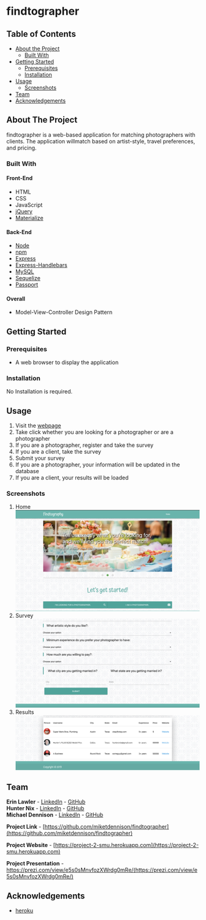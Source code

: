 # findtographer
## Table of Contents

* [About the Project](#about-the-project)
  * [Built With](#built-with)
* [Getting Started](#getting-started)
  * [Prerequisites](#prerequisites)
  * [Installation](#installation)
* [Usage](#usage)
  * [Screenshots](#sceenshots)
* [Team](#team)
* [Acknowledgements](#acknowledgements)

## About The Project
findtographer is a web-based application for matching photographers with clients. The application willmatch based on artist-style, travel preferences, and pricing.


### Built With
#### Front-End
* HTML
* CSS
* JavaScript
* [jQuery](https://jquery.com/)
* [Materialize](https://materializecss.com/)

#### Back-End
* [Node](https://nodejs.org/en/)
* [npm](https://www.npmjs.com/)
* [Express](https://expressjs.com/)
* [Express-Handlebars](https://handlebarsjs.com/)
* [MySQL](https://www.mysql.com/)
* [Sequelize](docs.sequelizejs.com/)
* [Passport](www.passportjs.org/)

#### Overall
* Model-View-Controller Design Pattern


## Getting Started

### Prerequisites
* A web browser to display the application


### Installation  
No Installation is required.


## Usage
1. Visit the [webpage](https://project-2-smu.herokuapp.com)
2. Take click whether you are looking for a photographer or are a photographer
3. If you are a photographer, register and take the survey
4. If you are a client, take the survey
5. Submit your survey
6. If you are a photographer, your information will be updated in the database
7. If you are a client, your results will be loaded

### Screenshots
1. Home  
![home-img][home]  
2. Survey  
![client-survey-img][client-survey]  
3. Results  
![results-img][results]  


## Team
**Erin Lawler** - [LinkedIn](https://www.linkedin.com/in/erin-l-13033b116/) - [GitHub](https://github.com/erinla)  
**Hunter Nix** - [LinkedIn](https://www.linkedin.com/in/hunternix/) - [GitHub](https://github.com/huntercnix)  
**Michael Dennison** - [LinkedIn](https://linkedin.com/in/michaeltdennison) - [GitHub](https://github.com/michaeltdennison)    

**Project Link** - [https://github.com/miketdennison/findtographer](https://github.com/miketdennison/findtographer)  

**Project Website** - [https://project-2-smu.herokuapp.com](https://project-2-smu.herokuapp.com)

**Project Presentation** - https://prezi.com/view/e5s0sMnvfozXWrdg0mRe/(https://prezi.com/view/e5s0sMnvfozXWrdg0mRe/)


## Acknowledgements
* [heroku](https://www.heroku.com/)

<!-- IMAGES -->
[client-survey]: ./readme-imgs/client-survey.png
[home]: ./readme-imgs/home.png
[results]: ./readme-imgs/results.png
